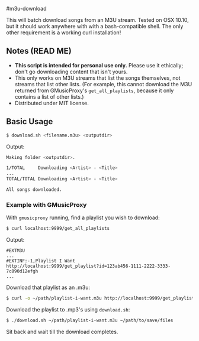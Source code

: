 #m3u-download

This will batch download songs from an M3U stream. Tested on OSX 10.10, but it should work anywhere with with a bash-compatible shell. The only other requirement is a working curl installation!

## Notes (READ ME)
  * **This script is intended for personal use only.** Please use it ethically; don't go downloading content that isn't yours.
  * This only works on M3U streams that list the songs themselves, not streams that list other lists. (For example, this cannot download the M3U returned from GMusicProxy's `get_all_playlists`, because it only contains a list of other lists.)
  * Distributed under MIT license.

## Basic Usage
```bash
$ download.sh <filename.m3u> <outputdir>
```
Output:
```bash
Making folder <outputdir>.

1/TOTAL		Downloading <Artist> - <Title>
...
TOTAL/TOTAL	Downloading <Artist> - <Title>

All songs downloaded.
```

### Example with GMusicProxy
With `gmusicproxy` running, find a playlist you wish to download:
```bash
$ curl localhost:9999/get_all_playlists
```
Output:
```
#EXTM3U
...
#EXTINF:-1,Playlist I Want
http://localhost:9999/get_playlist?id=123ab456-1111-2222-3333-7c890d12efgh
...
```
Download that playlist as an .m3u:
```bash
$ curl -o ~/path/playlist-i-want.m3u http://localhost:9999/get_playlist?id=123ab456-1111-2222-3333-7c890d12efgh
```
Download the playlist to .mp3's using `download.sh`:
```bash
$ ./download.sh ~/path/playlist-i-want.m3u ~/path/to/save/files
```
Sit back and wait till the download completes.

